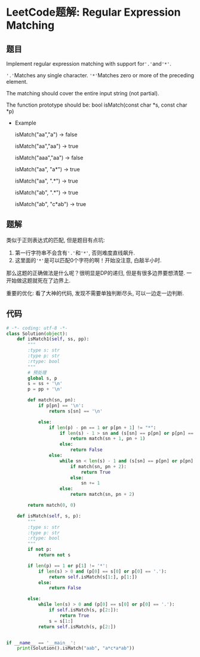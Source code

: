 # LeetCode题解: Regular Expression Matching

## 题目

Implement regular expression matching with support for`'.'`and`'*'`.

`'.'`Matches any single character. `'*'`Matches zero or more of the preceding element.

The matching should cover the entire input string (not partial).

The function prototype should be: bool isMatch(const char \*s, const char \*p)

-   Example

    isMatch("aa","a") → false

    isMatch("aa","aa") → true

    isMatch("aaa","aa") → false

    isMatch("aa", "a\*") → true

    isMatch("aa", ".\*") → true

    isMatch("ab", ".\*") → true

    isMatch("ab", "c\*ab") → true

## 题解

类似于正则表达式的匹配, 但是题目有点坑:

1.  第一行字符串不会含有`'.'`和`'*'`, 否则难度直线飙升.
2.  这里面的`'*'`是可以匹配0个字符的啊！开始没注意, 白敲半小时.

那么这题的正确做法是什么呢？很明显是DP的递归, 但是有很多边界要想清楚. 一开始做这题就死在了边界上.

重要的优化: 看了大神的代码, 发现不需要单独判断尽头, 可以一边走一边判断.

## 代码

```python
# -*- coding: utf-8 -*-
class Solution(object):
    def isMatch1(self, ss, pp):
        """
        :type s: str
        :type p: str
        :rtype: bool
        """
        # 预处理
        global s, p
        s = ss + '\n'
        p = pp + '\n'

        def match(sn, pn):
            if p[pn] == '\n':
                return s[sn] == '\n'

            else:
                if len(p) - pn == 1 or p[pn + 1] != "*":
                    if len(s) - 1 > sn and (s[sn] == p[pn] or p[pn] == '.'):
                        return match(sn + 1, pn + 1)
                    else:
                        return False
                else:
                    while sn < len(s) - 1 and (s[sn] == p[pn] or p[pn] == '.'):
                        if match(sn, pn + 2):
                            return True
                        else:
                            sn += 1
                    else:
                        return match(sn, pn + 2)

        return match(0, 0)

    def isMatch(self, s, p):
        """
        :type s: str
        :type p: str
        :rtype: bool
        """
        if not p:
            return not s

        if len(p) == 1 or p[1] != '*':
            if len(s) > 0 and (p[0] == s[0] or p[0] == '.'):
                return self.isMatch(s[1:], p[1:])
            else:
                return False

        else:
            while len(s) > 0 and (p[0] == s[0] or p[0] == '.'):
                if self.isMatch(s, p[2:]):
                    return True
                s = s[1:]
            return self.isMatch(s, p[2:])


if __name__ == '__main__':
    print(Solution().isMatch("aab", "a*c*a*ab"))
```
